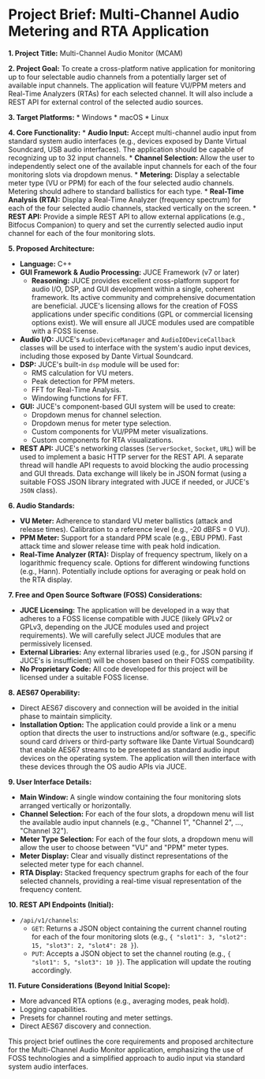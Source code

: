 # Project Brief: Multi-Channel Audio Metering and RTA Application

**1. Project Title:** Multi-Channel Audio Monitor (MCAM)

**2. Project Goal:** To create a cross-platform native application for monitoring up to four selectable audio channels from a potentially larger set of available input channels. The application will feature VU/PPM meters and Real-Time Analyzers (RTAs) for each selected channel. It will also include a REST API for external control of the selected audio sources.

**3. Target Platforms:**
    * Windows
    * macOS
    * Linux

**4. Core Functionality:**
    * **Audio Input:** Accept multi-channel audio input from standard system audio interfaces (e.g., devices exposed by Dante Virtual Soundcard, USB audio interfaces). The application should be capable of recognizing up to 32 input channels.
    * **Channel Selection:** Allow the user to independently select one of the available input channels for each of the four monitoring slots via dropdown menus.
    * **Metering:** Display a selectable meter type (VU or PPM) for each of the four selected audio channels. Metering should adhere to standard ballistics for each type.
    * **Real-Time Analysis (RTA):** Display a Real-Time Analyzer (frequency spectrum) for each of the four selected audio channels, stacked vertically on the screen.
    * **REST API:** Provide a simple REST API to allow external applications (e.g., Bitfocus Companion) to query and set the currently selected audio input channel for each of the four monitoring slots.

**5. Proposed Architecture:**

* **Language:** C++
* **GUI Framework & Audio Processing:** JUCE Framework (v7 or later)
    * **Reasoning:** JUCE provides excellent cross-platform support for audio I/O, DSP, and GUI development within a single, coherent framework. Its active community and comprehensive documentation are beneficial. JUCE's licensing allows for the creation of FOSS applications under specific conditions (GPL or commercial licensing options exist). We will ensure all JUCE modules used are compatible with a FOSS license.
* **Audio I/O:** JUCE's `AudioDeviceManager` and `AudioIODeviceCallback` classes will be used to interface with the system's audio input devices, including those exposed by Dante Virtual Soundcard.
* **DSP:** JUCE's built-in `dsp` module will be used for:
    * RMS calculation for VU meters.
    * Peak detection for PPM meters.
    * FFT for Real-Time Analysis.
    * Windowing functions for FFT.
* **GUI:** JUCE's component-based GUI system will be used to create:
    * Dropdown menus for channel selection.
    * Dropdown menus for meter type selection.
    * Custom components for VU/PPM meter visualizations.
    * Custom components for RTA visualizations.
* **REST API:** JUCE's networking classes (`ServerSocket`, `Socket`, `URL`) will be used to implement a basic HTTP server for the REST API. A separate thread will handle API requests to avoid blocking the audio processing and GUI threads. Data exchange will likely be in JSON format (using a suitable FOSS JSON library integrated with JUCE if needed, or JUCE's `JSON` class).

**6. Audio Standards:**

* **VU Meter:** Adherence to standard VU meter ballistics (attack and release times). Calibration to a reference level (e.g., -20 dBFS = 0 VU).
* **PPM Meter:** Support for a standard PPM scale (e.g., EBU PPM). Fast attack time and slower release time with peak hold indication.
* **Real-Time Analyzer (RTA):** Display of frequency spectrum, likely on a logarithmic frequency scale. Options for different windowing functions (e.g., Hann). Potentially include options for averaging or peak hold on the RTA display.

**7. Free and Open Source Software (FOSS) Considerations:**

* **JUCE Licensing:** The application will be developed in a way that adheres to a FOSS license compatible with JUCE (likely GPLv2 or GPLv3, depending on the JUCE modules used and project requirements). We will carefully select JUCE modules that are permissively licensed.
* **External Libraries:** Any external libraries used (e.g., for JSON parsing if JUCE's is insufficient) will be chosen based on their FOSS compatibility.
* **No Proprietary Code:** All code developed for this project will be licensed under a suitable FOSS license.

**8. AES67 Operability:**

* Direct AES67 discovery and connection will be avoided in the initial phase to maintain simplicity.
* **Installation Option:** The application could provide a link or a menu option that directs the user to instructions and/or software (e.g., specific sound card drivers or third-party software like Dante Virtual Soundcard) that enable AES67 streams to be presented as standard audio input devices on the operating system. The application will then interface with these devices through the OS audio APIs via JUCE.

**9. User Interface Details:**

* **Main Window:** A single window containing the four monitoring slots arranged vertically or horizontally.
* **Channel Selection:** For each of the four slots, a dropdown menu will list the available audio input channels (e.g., "Channel 1", "Channel 2", ..., "Channel 32").
* **Meter Type Selection:** For each of the four slots, a dropdown menu will allow the user to choose between "VU" and "PPM" meter types.
* **Meter Display:** Clear and visually distinct representations of the selected meter type for each channel.
* **RTA Display:** Stacked frequency spectrum graphs for each of the four selected channels, providing a real-time visual representation of the frequency content.

**10. REST API Endpoints (Initial):**

* `/api/v1/channels`:
    * `GET`: Returns a JSON object containing the current channel routing for each of the four monitoring slots (e.g., `{ "slot1": 3, "slot2": 15, "slot3": 2, "slot4": 28 }`).
    * `PUT`: Accepts a JSON object to set the channel routing (e.g., `{ "slot1": 5, "slot3": 10 }`). The application will update the routing accordingly.

**11. Future Considerations (Beyond Initial Scope):**

* More advanced RTA options (e.g., averaging modes, peak hold).
* Logging capabilities.
* Presets for channel routing and meter settings.
* Direct AES67 discovery and connection.

This project brief outlines the core requirements and proposed architecture for the Multi-Channel Audio Monitor application, emphasizing the use of FOSS technologies and a simplified approach to audio input via standard system audio interfaces.